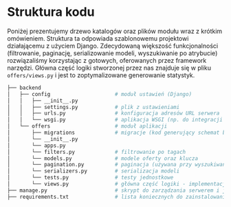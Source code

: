# Struktura kodu

Poniżej prezentujemy drzewo katalogów oraz plików modułu wraz z krótkim
omówieniem. Struktura ta odpowiada szablonowemu projektowi działającemu
z użyciem Django. Zdecydowaną większość funkcjonalności (filtrowanie, paginację,
serializowanie modeli, wyszukiwanie po atrybucie) rozwiązaliśmy korzystając
z gotowych, oferowanych przez framework narzędzi.
Główna część logiki stworzonej przez nas znajduje się w pliku `offers/views.py`
i jest to zoptymalizowane generowanie statystyk.

```bash
├── backend
│   ├── config                     # moduł ustawień (Django)
│   │   ├── __init__.py
│   │   ├── settings.py            # plik z ustawieniami
│   │   ├── urls.py                # konfiguracja adresów URL serwera
│   │   └── wsgi.py                # aplikacja WSGI (np. do integracji z Apache)
│   └── offers                     # moduł aplikacji
│       ├── migrations             # migracje (kod generujący schemat bazy danych na podstawie modeli)
│       └── __init__.py               
│       └── apps.py                
│       └── filters.py             # filtrowanie po tagach  
│       └── models.py              # modele oferty oraz klucza 
│       └── pagination.py          # paginacja (używana przy wyszukiwaniu ofert)   
│       └── serializers.py         # serializacja modeli
│       └── tests.py               # testy jednostkowe
│       └── views.py               # główna część logiki - implementacja interfejsu
├── manage.py                      # skrypt do zarządzania serwerem i jego uruchamiania
├── requirements.txt               # lista koniecznych do zainstalowania zależności
```
